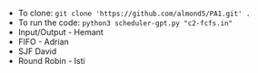 - To clone: `git clone 'https://github.com/almond5/PA1.git' .`
- To run the code: `python3 scheduler-gpt.py "c2-fcfs.in"`
- Input/Output - Hemant
- FIFO - Adrian
- SJF David
- Round Robin - Isti

